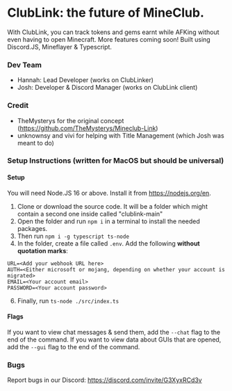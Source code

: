 # ClubLink: the future of MineClub.
With ClubLink, you can track tokens and gems earnt while AFKing without even having to open Minecraft. More features coming soon! Built using Discord.JS, Mineflayer & Typescript.

### Dev Team
- Hannah: Lead Developer (works on ClubLinker)
- Josh: Developer & Discord Manager (works on ClubLink client)

### Credit
- TheMysterys for the original concept (https://github.com/TheMysterys/Mineclub-Link)
- unknownsy and vivi for helping with Title Management (which Josh was meant to do)

### Setup Instructions (written for MacOS but should be universal)

#### Setup
You will need Node.JS 16 or above. Install it from https://nodejs.org/en.
1. Clone or download the source code. It will be a folder which might contain a second one inside called "clublink-main"
2. Open the folder and run `npm i` in a terminal to install the needed packages.
3. Then run `npm i -g typescript ts-node`
4. In the folder, create a file called `.env`. Add the following **without quotation marks**:
```
URL=<Add your webhook URL here>
AUTH=<Either microsoft or mojang, depending on whether your account is migrated>
EMAIL=<Your account email>
PASSWORD=<Your account password>
```
6. Finally, run `ts-node ./src/index.ts`

#### Flags
If you want to view chat messages & send them, add the `--chat` flag to the end of the command.
If you want to view data about GUIs that are opened, add the `--gui` flag to the end of the command.
  
### Bugs
Report bugs in our Discord: https://discord.com/invite/G3XyxRCd3v

